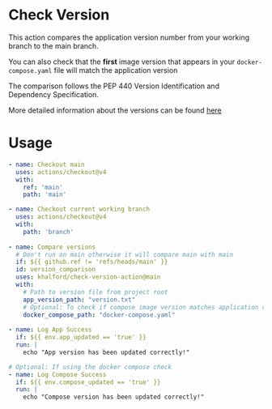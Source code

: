 # Check Version

This action compares the application version number from your working branch to the main branch.

You can also check that the **first** image version that appears in your `docker-compose.yaml` file will match the application version

The comparison follows the PEP 440 Version Identification and Dependency Specification.

More detailed information about the versions can be found [here](https://packaging.python.org/en/latest/specifications/version-specifiers/)

# Usage

<!-- start usage -->
```yaml
- name: Checkout main
  uses: actions/checkout@v4
  with:
    ref: 'main'
    path: 'main'

- name: Checkout current working branch
  uses: actions/checkout@v4
  with:
    path: 'branch'
    
- name: Compare versions
  # Don't run on main otherwise it will compare main with main
  if: ${{ github.ref != 'refs/heads/main' }} 
  id: version_comparison
  uses: khalford/check-version-action@main
  with:
    # Path to version file from project root
    app_version_path: "version.txt"
    # Optional: To check if compose image version matches application version
    docker_compose_path: "docker-compose.yaml"
    
- name: Log App Success
  if: ${{ env.app_updated == 'true' }}
  run: |
    echo "App version has been updated correctly!"

# Optional: If using the docker compose check
- name: Log Compose Success
  if: ${{ env.compose_updated == 'true' }}
  run: |
    echo "Compose version has been updated correctly!"
```
<!-- end usage -->


